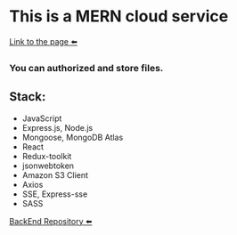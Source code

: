# This is a MERN cloud service
[Link to the page ⬅️][link]

### You can authorized and store files.

## Stack:
* JavaScript
* Express.js, Node.js
* Mongoose, MongoDB Atlas
* React
* Redux-toolkit
* jsonwebtoken
* Amazon S3 Client
* Axios
* SSE, Express-sse
* SASS

[BackEnd Repository ⬅️][link2]

[link]: https://steterik.github.io/mernCloud
[link2]: https://steterik.github.io/mernCloudServer